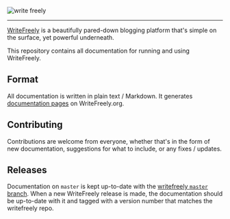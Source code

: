 ![write freely](https://writefreely.org/img/writefreely.svg)

---

[WriteFreely](https://writefreely.org) is a beautifully pared-down blogging platform that's simple on the surface, yet powerful underneath.

This repository contains all documentation for running and using WriteFreely.

## Format

All documentation is written in plain text / Markdown. It generates [documentation pages](https://writefreely.org/docs) on WriteFreely.org.

## Contributing

Contributions are welcome from everyone, whether that's in the form of new documentation, suggestions for what to include, or any fixes / updates.

## Releases

Documentation on `master` is kept up-to-date with the [writefreely `master` branch](https://github.com/writeas/writefreely). When a new WriteFreely release is made, the documentation should be up-to-date with it and tagged with a version number that matches the writefreely repo.
